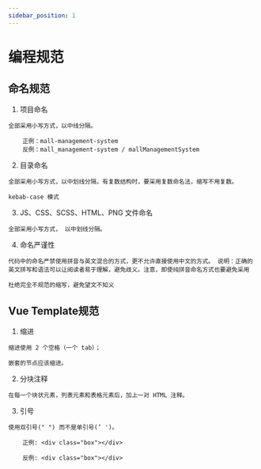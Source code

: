 ```yaml
---
sidebar_position: 1
---
```


# 编程规范

## 命名规范

  1. 项目命名

    全部采用小写方式，以中线分隔。

        正例：mall-management-system
        反例：mall_management-system / mallManagementSystem

  2. 目录命名

    全部采用小写方式，以中划线分隔，有复数结构时，要采用复数命名法，缩写不用复数。

    kebab-case 模式

  3. JS、CSS、SCSS、HTML、PNG 文件命名

    全部采用小写方式， 以中划线分隔。

  4. 命名严谨性

    代码中的命名严禁使用拼音与英文混合的方式，更不允许直接使用中文的方式。 说明：正确的 英文拼写和语法可以让阅读者易于理解，避免歧义。注意，即使纯拼音命名方式也要避免采用

    杜绝完全不规范的缩写，避免望文不知义

## Vue Template规范

  1. 缩进

    缩进使用 2 个空格（一个 tab）；
    
    嵌套的节点应该缩进。

  2. 分块注释

    在每一个块状元素，列表元素和表格元素后，加上一对 HTML 注释。

  3. 引号

    使用双引号(" ") 而不是单引号(’ ')。

        正例: <div class="box"></div>
        
        反例: <div class="box"></div>